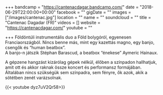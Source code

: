 +++
bandcamp = "https://cantenacdagar.bandcamp.com/"
date = "2018-06-29T22:00:00+00:00"
facebook = ""
gigDate = ""
images = ["/images/cantenac.jpg"]
location = ""
name = ""
soundcloud = ""
title = "Cantenac Dagadar (FR)"
videos = []
website = "https://cantenacdagar.com/"
youtube = ""

+++
Földöntúli instrumentális duo a Föld bolygóról, egyenesen Franciaországból. Nincs benne más, mint egy kazettás magno, egy banjo, csengők és “human beatbox”.  
A banjo-n játszik Stéphan Barascud, a beatbox “énekese” Aymeric Hainaux. 

A gépzene hangzást kizárólag gépek nélkül, élőben a színpadon hallhatjuk, amit ott és akkor raknak össze koncert és performansz formájában. Általában nincs szükségük sem színpadra, sem fényre, ők azok, akik a sötétben zenét varázsolnak.

{{< youtube dyz7uV2Qr58>}}
